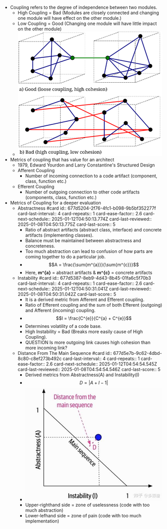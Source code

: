 - Coupling refers to the degree of independence between two modules.
	- High Coupling = Bad (Modules are closely connected and changing one module will have effect on the other module.)
	- Low Coupling = Good (Changing one module will have little impact on the other module)
	- ![Relationship between coupling and cohesion](../assets/image_1736272142397_0.png)
- Metrics of coupling that has value for an architect
	- 1979, Edward Yourdon and Larry Constantine's Structured Design
	- Afferent Coupling
		- Number of incoming connection to a code artifact (component, class, function etc.)
	- Efferent Coupling
		- Number of outgoing connection to other code artifacts (components, class, function etc.)
- Metrics of Coupling for a deeper evaluation
	- Abstractness #card
	  id:: 677d5204-2f76-4fc1-b098-9b5bf352277f
	  card-last-interval:: 4
	  card-repeats:: 1
	  card-ease-factor:: 2.6
	  card-next-schedule:: 2025-01-12T04:50:13.774Z
	  card-last-reviewed:: 2025-01-08T04:50:13.775Z
	  card-last-score:: 5
		- Ratio of abstract artifacts (abstract class, interface) and concrete artifacts (implementing classes).
		- Balance must be maintained between abstractness and concreteness.
		- Too much abstraction can lead to confusion of how parts are coming together to do a particular job.
		- $$A = \frac{\sum{m^{a}}}{\sum{m^{c}}}$$
		- Here, **m^{a}** = abstract artifacts & **m^{c}** = concrete artifacts
	- Instability #card
	  id:: 677d5387-8eb9-4d43-8b45-01fa6c5f70b3
	  card-last-interval:: 4
	  card-repeats:: 1
	  card-ease-factor:: 2.6
	  card-next-schedule:: 2025-01-12T04:50:31.041Z
	  card-last-reviewed:: 2025-01-08T04:50:31.042Z
	  card-last-score:: 5
		- It is a derived metric from Afferent and Efferent coupling.
		- Ratio of Efferent coupling and the sum of both Efferent (outgoing) and Afferent (incoming) coupling.
		- $$I = \frac{C^{e}}{C^{a} + C^{e}}$$
		- Determines volatility of a code base.
		- High Instability = Bad (Breaks more easily cause of High Coupling).
		- QUESTION Is more outgoing link causes high cohesion than more incoming link?
	- Distance From The Main Sequence #card
	  id:: 677d5e7b-9c62-4dbd-8c80-c8ef273b492c
	  card-last-interval:: 4
	  card-repeats:: 1
	  card-ease-factor:: 2.6
	  card-next-schedule:: 2025-01-12T04:54:54.545Z
	  card-last-reviewed:: 2025-01-08T04:54:54.546Z
	  card-last-score:: 5
		- Derived metrics from Abstractness(A) and Instability(I)
		- $$D = |A + I - 1|$$
		- ![Distance from the main sequence in graph](../assets/image_1736271995764_0.png)
		- Upper-righthand side = zone of uselessness (code with too much abstraction)
		- Lower-lefhand side = zone of pain (code with too much implementation)